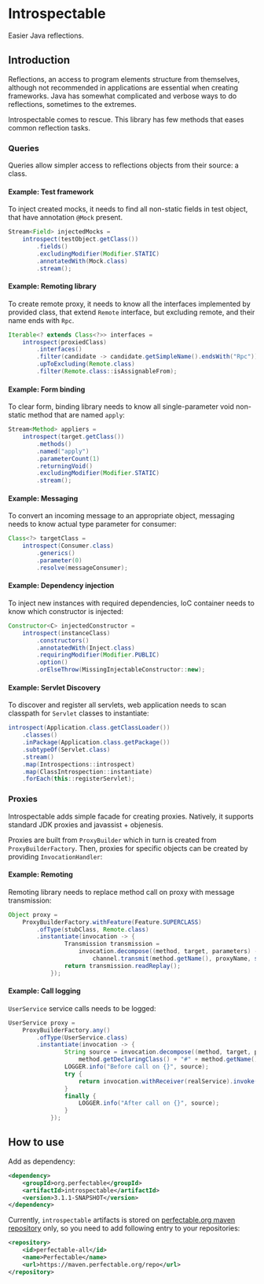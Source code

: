 # Introspectable

Easier Java reflections.

## Introduction

Reflections, an access to program elements structure from themselves, although not recommended in applications are essential 
when creating frameworks. Java has somewhat complicated and verbose ways to do reflections, sometimes to the extremes.

Introspectable comes to rescue. This library has few methods that eases common reflection tasks.

### Queries

Queries allow simpler access to reflections objects from their source: a class.  

#### Example: Test framework 

To inject created mocks, it needs to find all non-static fields in test object, that have annotation <code>@Mock</code> 
present.

```java
Stream<Field> injectedMocks = 
    introspect(testObject.getClass())
        .fields()
        .excludingModifier(Modifier.STATIC)
        .annotatedWith(Mock.class)
        .stream();
```

#### Example: Remoting library 

To create remote proxy, it needs to know all the interfaces implemented by provided class, that extend 
<code>Remote</code> interface, but excluding remote, and their name ends with <code>Rpc</code>.

```java
Iterable<? extends Class<?>> interfaces = 
    introspect(proxiedClass)
        .interfaces()
        .filter(candidate -> candidate.getSimpleName().endsWith("Rpc"))
        .upToExcluding(Remote.class)
        .filter(Remote.class::isAssignableFrom);
```

#### Example: Form binding

To clear form, binding library needs to know all single-parameter void non-static method that are named 
<code>apply</code>: 

```java
Stream<Method> appliers = 
    introspect(target.getClass())
        .methods()
        .named("apply")
        .parameterCount(1)
        .returningVoid()
        .excludingModifier(Modifier.STATIC)
        .stream();
```

#### Example: Messaging

To convert an incoming message to an appropriate object, messaging needs to know actual type parameter for consumer:  

```java
Class<?> targetClass = 
    introspect(Consumer.class)
        .generics()
        .parameter(0)
        .resolve(messageConsumer);
```

#### Example: Dependency injection

To inject new instances with required dependencies, IoC container needs to know which constructor is injected:

```java
Constructor<C> injectedConstructor =
    introspect(instanceClass)
        .constructors()
        .annotatedWith(Inject.class)
        .requiringModifier(Modifier.PUBLIC)
        .option()
        .orElseThrow(MissingInjectableConstructor::new);
```

#### Example: Servlet Discovery

To discover and register all servlets, web application needs to scan classpath for `Servlet` classes to instantiate:

```java
introspect(Application.class.getClassLoader())
    .classes()
    .inPackage(Application.class.getPackage())
    .subtypeOf(Servlet.class)
    .stream()
    .map(Introspections::introspect)
    .map(ClassIntrospection::instantiate)
    .forEach(this::registerServlet);
```

### Proxies

Introspectable adds simple facade for creating proxies. Natively, it supports standard JDK proxies and 
javassist + objenesis.

Proxies are built from <code>ProxyBuilder</code> which in turn is created from <code>ProxyBuilderFactory</code>.
Then, proxies for specific objects can be created by providing <code>InvocationHandler</code>:

#### Example: Remoting

Remoting library needs to replace method call on proxy with message transmission:

```java
Object proxy = 
    ProxyBuilderFactory.withFeature(Feature.SUPERCLASS)
        .ofType(stubClass, Remote.class)
        .instantiate(invocation -> {
                Transmission transmission =
                    invocation.decompose((method, target, parameters) ->
                        channel.transmit(method.getName(), proxyName, serialize(parameters)));
                return transmission.readReplay();
            });
```

#### Example: Call logging

`UserService` service calls needs to be logged:

```java
UserService proxy =
    ProxyBuilderFactory.any()
        .ofType(UserService.class)
        .instantiate(invocation -> {
                String source = invocation.decompose((method, target, parameters) ->
                    method.getDeclaringClass() + "#" + method.getName());
                LOGGER.info("Before call on {}", source);
                try {
                    return invocation.withReceiver(realService).invoke();
                }
                finally {
                    LOGGER.info("After call on {}", source);
                }
            });
```

## How to use

Add as dependency:

```xml
<dependency>
    <groupId>org.perfectable</groupId>
    <artifactId>introspectable</artifactId>
    <version>3.1.1-SNAPSHOT</version>
</dependency>
```

Currently, <code>introspectable</code> artifacts is stored on 
[perfectable.org maven repository](https://maven.perfectable.org/) only, so you need to add following entry to your 
repositories:

```xml
<repository>
    <id>perfectable-all</id>
    <name>Perfectable</name>
    <url>https://maven.perfectable.org/repo</url>
</repository>
```
